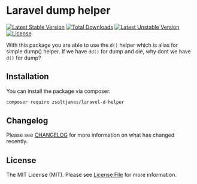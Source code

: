 # Laravel dump helper
[![Latest Stable Version](http://poser.pugx.org/zsoltjanes/laravel-d-helper/v)](https://packagist.org/packages/zsoltjanes/laravel-d-helper) 
[![Total Downloads](http://poser.pugx.org/zsoltjanes/laravel-d-helper/downloads)](https://packagist.org/packages/zsoltjanes/laravel-d-helper) 
[![Latest Unstable Version](http://poser.pugx.org/zsoltjanes/laravel-d-helper/v/unstable)](https://packagist.org/packages/zsoltjanes/laravel-d-helper) 
[![License](http://poser.pugx.org/zsoltjanes/laravel-d-helper/license)](https://packagist.org/packages/zsoltjanes/laravel-d-helper) 

With this package you are able to use the `d()` helper which is alias for simple dump() helper. If we have `dd()` for dump and die, why dont we have `d()` for dump?

## Installation

You can install the package via composer:
```bash
composer require zsoltjanes/laravel-d-helper
```

## Changelog

Please see [CHANGELOG](CHANGELOG.md) for more information on what has changed recently.

## License

The MIT License (MIT). Please see [License File](LICENSE.md) for more information.